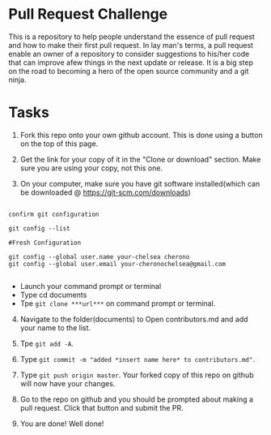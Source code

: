 # Pull Request Challenge
This is a repository to help people understand the essence of pull request and how to make their first pull request. In lay man's terms, a pull request enable an owner of a repository to consider suggestions to his/her code that can improve afew things in the next update or release. It is a big step on the road to becoming a hero of the open source community and a git ninja.

# Tasks

1. Fork this repo onto your own github account. This is done using a button on the top of this page.

2. Get the link for your copy of it in the "Clone or download" section. Make sure you are using your copy, not this one.

3. On your computer, make sure you have git software installed(which can be downloaded @ https://git-scm.com/downloads)

```Optional

confirm git configuration

git config --list

#Fresh Configuration

git config --global user.name your-chelsea cherono
git config --global user.email your-cheronochelsea@gmail.com


```

- Launch your command prompt or terminal
- Type cd documents
- Tpe `git clone ***url***` on command prompt or terminal.

4. Navigate to the folder(documents) to Open contributors.md and add your name to the list.

5. Tpe `git add -A`.

6. Type `git commit -m "added *insert name here* to contributors.md"`.

7. Type `git push origin master`. Your forked copy of this repo on github will now have your changes.

8. Go to the repo on github and you should be prompted about making a pull request. Click that button and submit the PR.

9. You are done! Well done!

